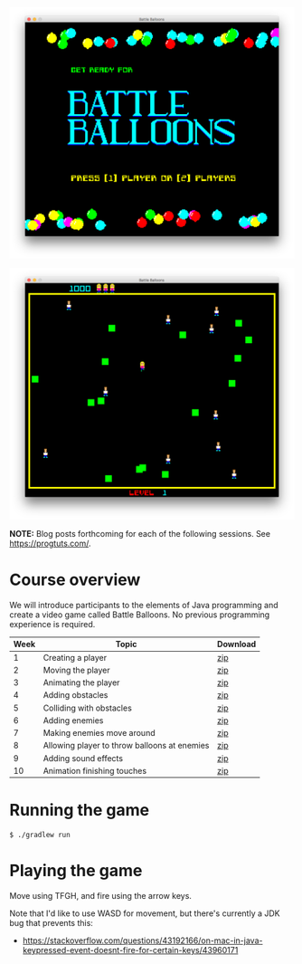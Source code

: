 ![Screenshot](bb-title.png)

![Screenshot](bb.png)

**NOTE:** Blog posts forthcoming for each of the following sessions. See https://progtuts.com/.

# Course overview

We will introduce participants to the elements of Java programming and create a video game called Battle Balloons. No
previous programming experience is required.

| Week | Topic | Download |
| ---- | ----- | -------- |
| 1 | Creating a player | [zip](https://github.com/williewheeler/battle-balloons-course/archive/week01.zip) |
| 2 | Moving the player | [zip](https://github.com/williewheeler/battle-balloons-course/archive/week02.zip) |
| 3 | Animating the player | [zip](https://github.com/williewheeler/battle-balloons-course/archive/week03.zip) |
| 4 | Adding obstacles | [zip](https://github.com/williewheeler/battle-balloons-course/archive/week04.zip) |
| 5 | Colliding with obstacles | [zip](https://github.com/williewheeler/battle-balloons-course/archive/week05.zip) |
| 6 | Adding enemies | [zip](https://github.com/williewheeler/battle-balloons-course/archive/week06.zip) |
| 7 | Making enemies move around | [zip](https://github.com/williewheeler/battle-balloons-course/archive/week07.zip) |
| 8 | Allowing player to throw balloons at enemies | [zip](https://github.com/williewheeler/battle-balloons-course/archive/week08.zip) |
| 9 | Adding sound effects | [zip](https://github.com/williewheeler/battle-balloons-course/archive/week09.zip) |
| 10 | Animation finishing touches | [zip](https://github.com/williewheeler/battle-balloons-course/archive/week10.zip) |

# Running the game

    $ ./gradlew run

# Playing the game

Move using TFGH, and fire using the arrow keys.

Note that I'd like to use WASD for movement, but there's currently a JDK bug that prevents this:

- https://stackoverflow.com/questions/43192166/on-mac-in-java-keypressed-event-doesnt-fire-for-certain-keys/43960171
